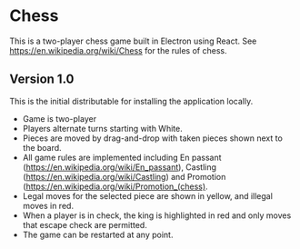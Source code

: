 # Chess
This is a two-player chess game built in Electron using React. See https://en.wikipedia.org/wiki/Chess for the rules of chess.

## Version 1.0
This is the initial distributable for installing the application locally.
- Game is two-player
- Players alternate turns starting with White.
- Pieces are moved by drag-and-drop with taken pieces shown next to the board.
- All game rules are implemented  including En passant (https://en.wikipedia.org/wiki/En_passant), Castling (https://en.wikipedia.org/wiki/Castling) and Promotion (https://en.wikipedia.org/wiki/Promotion_(chess).
- Legal moves for the selected piece are shown in yellow, and illegal moves in red.
- When a player is in check, the king is highlighted in red and only moves that escape check are permitted.
- The game can be restarted at any point.
